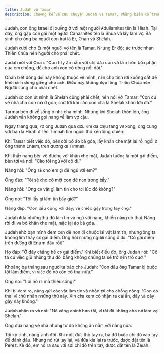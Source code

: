 ```yaml
---
title: Judah và Tamar
description: Chương kể về câu chuyện Judah và Tamar, những biến cố trong gia đình Judah, sự công chính của Tamar, và nguồn gốc của hai người con sinh đôi Perez và Zerah.
---
```


Judah, con ông Israel đi xuống ở với một người Adullamites tên là Hirah. Tại đây, ông gặp con gái một người Canaanites tên là Shua và lấy làm vợ. Bà sinh cho ông ba người con trai là Er, Onan và Shelah.

Judah cưới cho Er một người vợ tên là Tamar. Nhưng Er độc ác trước nhan Thiên Chúa nên Người cho phải chết.

Judah nói với Onan: "Con hãy ăn nằm với chị dâu con và làm tròn bổn phận của em chồng, để cho anh con có dòng nối dõi."

Onan biết dòng dõi này không thuộc về mình, nên cho tinh rơi xuống đất để khỏi sinh dòng giống cho anh. Điều này không đẹp lòng Thiên Chúa nên Người cũng cho phải chết.

Judah sợ con út mình là Shelah cũng phải chết, nên nói với Tamar: "Con cứ về nhà cha con mà ở góa, chờ tới khi nào con cha là Shelah khôn lớn đã."

Tarmar bèn đi về sống ở nhà cha mình. Nhưng khi Shelah khôn lớn, ông Judah vẫn không gọi nàng về làm vợ cậu.

Ngày tháng qua, vợ ông Judah qua đời. Khi đã chịu tang vợ xong, ông cùng với bạn là Hirah đi lên Timnah tìm người thợ xén lông chiên.

Khi Tamar biết việc đó, bèn cởi bỏ áo bà góa, lấy khăn che mặt lại rồi ngồi ở ổng thành Enaim, trên đường đi Timnah.

Khi thấy nàng bên vệ đường với khăn che mặt, Judah tưởng là một gái điếm, bèn tới và nói: "Cho tôi ngủ với cô đi."

Nàng hỏi: "Ông sẽ cho em gì để ngủ với em?"

Ông đáp: "Tôi sẽ cho cô một con dê non trong bầy."

Nàng hỏi: "Ông có vật gì làm tin cho tới lúc đó không?"

Ông nói: "Tôi lấy gì làm tin bây giờ?"

Nàng đáp: "Con dấu cùng với dây, và chiếc gậy trong tay ông."

Judah đưa những thứ đó làm tin và ngủ với nàng, khiến nàng có thai. Nàng rời đi và bỏ khăn che mặt, mặc lại áo bà góa.

Judah nhờ bạn mình đem con dê non đi chuộc lại vật làm tin, nhưng ông ta không tìm thấy cô gái điếm. Ông hỏi những người sống ở đó: "Cô gái điếm trên đường đi Enaim đâu rồi?"

Họ đáp: "Ở đây chẳng hề có gái điếm."
Khi biết điều đó, ông Judah nói: "Cô ta cứ việc giữ những thứ đó, bằng không chúng ta sẽ trở nên trò cười."

Khoảng ba tháng sau người ta báo cho Judah: "Con dâu ông Tamar bị buộc tội làm điếm, vì việc đó nó còn có thai nữa."

Ông nói: "Lôi nó ra mà thiêu sống!"

Khi bị đem ra, nàng gửi các vật làm tin và nhắn tới cha chồng nàng: "Con có thai vì chủ nhân những thứ này. Xin cha xem có nhận ra cái ấn, dây và cây gậy này không."

Judah nhận ra và nói: "Nó công chính hơn tôi, vì tôi đã không cho nó làm vợ Shelah."

Ông đưa nàng về nhà nhưng từ đó không ăn nằm với nàng nữa.

Tới kỳ sinh, nàng sinh đôi. Khi một đứa thò tay ra, bà đỡ buộc chỉ đỏ vào tay để đánh dấu. Nhưng nó rút tay lại, và đứa kia lại ra trước, được đặt tên là Perez. Kế đó, em nó ra sau với sợi chỉ đỏ trên tay, được đặt tên là Zerah.